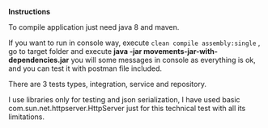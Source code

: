 **Instructions**

To compile application just need java 8 and maven.

If you want to run in console way, execute `clean compile assembly:single` , go to target folder
and execute **java -jar movements-jar-with-dependencies.jar** you will some messages in console as
everything is ok, and you can test it with postman file included.

There are 3 tests types, integration, service and repository.

I  use libraries only for testing and json serialization, I have used basic  com.sun.net.httpserver.HttpServer just for this technical test with all its limitations.
